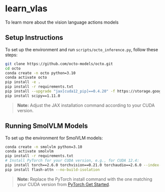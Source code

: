 # learn_vlas
To learn more about the vision language actions models
## Setup Instructions

To set up the environment and run `scripts/octo_inference.py`, follow these steps:

```bash
git clone https://github.com/octo-models/octo.git
cd octo
conda create -n octo python=3.10
conda activate octo
pip install -e .
pip install -r requirements.txt
pip install --upgrade "jax[cuda12_pip]==0.4.20" -f https://storage.googleapis.com/jax-releases/jax_cuda_releases.html
pip install scipy==1.11.0
```

> **Note:** Adjust the JAX installation command according to your CUDA version.

## Running SmolVLM Models

To set up the environment for SmolVLM models:

```bash
conda create -n smolvlm python=3.10
conda activate smolvlm
pip install -r requirements.txt
# Install PyTorch for your CUDA version, e.g., for CUDA 12.4:
pip install torch==2.6.0 torchvision==0.21.0 torchaudio==2.6.0 --index-url https://download.pytorch.org/whl/cu124
pip install flash-attn --no-build-isolation
```

> **Note:** Replace the PyTorch install command with the one matching your CUDA version from [PyTorch Get Started](https://pytorch.org/get-started/locally/).